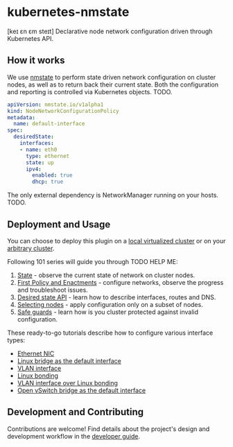 # kubernetes-nmstate

[keɪ ɛn ɛm steɪt] Declarative node network configuration driven through Kubernetes API.

## How it works

We use [nmstate](https://nmstate.io/) to perform state driven network
configuration on cluster nodes, as well as to return back their current state.
Both the configuration and reporting is controlled via Kubernetes objects. TODO.

```yaml
apiVersion: nmstate.io/v1alpha1
kind: NodeNetworkConfigurationPolicy
metadata:
  name: default-interface
spec:
  desiredState:
    interfaces:
    - name: eth0
      type: ethernet
      state: up
      ipv4:
        enabled: true
        dhcp: true
```

The only external dependency is NetworkManager running on your hosts. TODO.

## Deployment and Usage

You can choose to deploy this plugin on a
[local virtualized cluster](docs/deployment-local-cluster.md) or on your
[arbitrary cluster](docs/deployment-arbitrary-cluster.md).

Following 101 series will guide you through TODO HELP ME:

1. [State](docs/user-guide-101-state.md) -
   observe the current state of network on cluster nodes.
2. [First Policy and Enactments](docs/user-guide-102-first-policy-and-enactments.md) -
   configure networks, observe the progress and troubleshoot issues.
3. [Desired state API](docs/user-guide-103-desired-state-api.md) -
   learn how to describe interfaces, routes and DNS.
4. [Selecting nodes](docs/user-guide-104-selecting-nodes.md) -
   apply configuration only on a subset of nodes.
5. [Safe guards](docs/user-guide-105-safe-guards.md) -
   learn how is you cluster protected against invalid configuration.

These ready-to-go tutorials describe how to configure various interface types:

- [Ethernet NIC](docs/user-guide-tutorial-ethernet-nic.md)
- [Linux bridge as the default interface](docs/user-guide-tutorial-linux-bridge-as-the-default-interface.md)
- [VLAN interface](docs/user-guide-tutorial-vlan-interface.md)
- [Linux bonding](docs/user-guide-tutorial-linux-bonding.md)
- [VLAN interface over Linux bonding](docs/user-guide-tutorial-vlan-interface-over-linux-bonding.md)
- [Open vSwitch bridge as the default interface](docs/user-guide-tutorial-openvswitch-bridge-as-the-default-interface.md)

## Development and Contributing

Contributions are welcome! Find details about the project's design and
development workflow in the [developer guide](docs/developer-guide.md).
